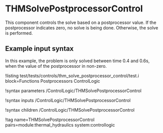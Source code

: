 # THMSolvePostprocessorControl

This component controls the solve based on a postprocessor value.
If the postprocessor indicates zero, no solve is being done.
Otherwise, the solve is performed.

## Example input syntax

In this example, the problem is only solved between time 0.4 and 0.6s, when the value of
the postprocessor in non-zero.

!listing test/tests/controls/thm_solve_postprocessor_control/test.i block=Functions Postprocessors ControlLogic

!syntax parameters /ControlLogic/THMSolvePostprocessorControl

!syntax inputs /ControlLogic/THMSolvePostprocessorControl

!syntax children /ControlLogic/THMSolvePostprocessorControl

!tag name=THMSolvePostprocessorControl pairs=module:thermal_hydraulics system:controllogic
